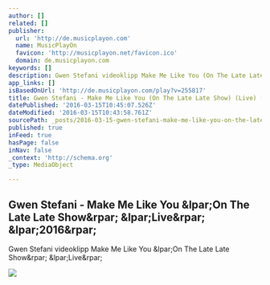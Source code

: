```yaml
---
author: []
related: []
publisher:
  url: 'http://de.musicplayon.com'
  name: MusicPlayOn
  favicon: 'http://musicplayon.net/favicon.ico'
  domain: de.musicplayon.com
keywords: []
description: Gwen Stefani videoklipp Make Me Like You (On The Late Late Show) (Live)
app_links: []
isBasedOnUrl: 'http://de.musicplayon.com/play?v=255817'
title: Gwen Stefani - Make Me Like You (On The Late Late Show) (Live) (2016)
datePublished: '2016-03-15T10:45:07.526Z'
dateModified: '2016-03-15T10:43:58.761Z'
sourcePath: _posts/2016-03-15-gwen-stefani-make-me-like-you-on-the-late-late-show-liv.md
published: true
inFeed: true
hasPage: false
inNav: false
_context: 'http://schema.org'
_type: MediaObject

---
```

<article style=""><h1>Gwen Stefani - Make Me Like You &amp;lpar;On The Late Late Show&amp;rpar; &amp;lpar;Live&amp;rpar; &amp;lpar;2016&amp;rpar;</h1><p>Gwen Stefani videoklipp Make Me Like You &amp;lpar;On The Late Late Show&amp;rpar; &amp;lpar;Live&amp;rpar;</p><img src="http://media0-us-e.musicplayon.net/media2/429974/255817-screenshot.jpg" /></article>